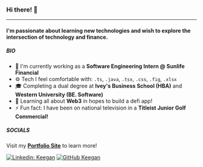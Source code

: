 ### Hi there! 👋
---
#### I'm passionate about learning new technologies and wish to explore the intersection of technology and finance. 

##### BIO
- 🏢 I'm currently working as a **Software Engineering Intern @ Sunlife Financial**
- ⚙️ Tech I feel comfortable with: `.ts`, `.java`, `.tsx`, `.css`, `.fig`, `.xlsx`
- 🎓 Completing a dual degree at **Ivey's Business School (HBA)** and **Western University (BE. Software)**
- 🌱 Learning all about **Web3** in hopes to build a defi app! 
- ⚡ Fun fact: I have been on national television in a **Titleist Junior Golf Commercial!**

##### SOCIALS

Visit my **[Portfolio Site](https://keeganmongru.com)** to learn more! 

[![Linkedin: Keegan](https://img.shields.io/badge/-Keegan-blue?style=flat-square&logo=Linkedin&logoColor=white&link=https://www.linkedin.com/in/keegan-mongru/)](https://www.linkedin.com/in/keegan-mongru/)
[![GitHub Keegan](https://img.shields.io/github/followers/kMongru?label=follow&style=social)](https://github.com/kMongru)


